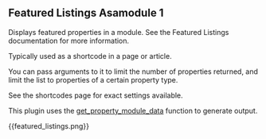 ## Featured Listings Asamodule 1

Displays featured properties in a module. See the Featured Listings documentation for more information.

Typically used as a shortcode in a page or article.

You can pass arguments to it to limit the number of properties returned, and limit the list to properties of a certain property type.

See the shortcodes page for exact settings available.

This plugin uses the [get_property_module_data](https://www.jomres.net/manual/developers-guide-2/56-other-discussions/422-the-get-property-module-data-function) function to generate output.

{{featured_listings.png}}